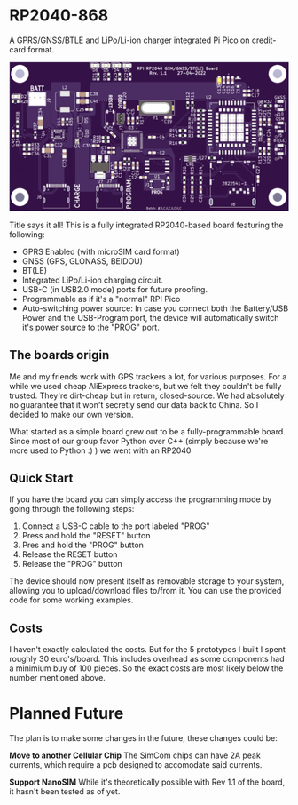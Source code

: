 # RP2040-868
A GPRS/GNSS/BTLE and LiPo/Li-ion charger integrated Pi Pico on credit-card format.

![Board Front](Images/Board-Front.png "Board Front")

Title says it all!
This is a fully integrated RP2040-based board featuring the following:

* GPRS Enabled (with microSIM card format)
* GNSS (GPS, GLONASS, BEIDOU)
* BT(LE)
* Integrated LiPo/Li-ion charging circuit.
* USB-C (in USB2.0 mode) ports for future proofing.
* Programmable as if it's a "normal" RPI Pico
* Auto-switching power source: In case you connect both the Battery/USB Power and the USB-Program port, the device will automatically switch it's power source to the "PROG" port.


## The boards origin
Me and my friends work with GPS trackers a lot, for various purposes. For a while we used cheap AliExpress trackers, but we felt they couldn't be fully trusted. They're dirt-cheap but in return, closed-source.
We had absolutely no guarantee that it won't secretly send our data back to China.
So I decided to make our own version.

What started as a simple board grew out to be a fully-programmable board.
Since most of our group favor Python over C++ (simply because we're more used to Python :) ) we went with an RP2040



## Quick Start
If you have the board you can simply access the programming mode by going through the following steps:
1. Connect a USB-C cable to the port labeled "PROG"
2. Press and hold the "RESET" button
3. Pres and hold the "PROG" button
4. Release the RESET button
5. Release the "PROG" button

The device should now present itself as removable storage to your system, allowing you to upload/download files to/from it.
You can use the provided code for some working examples.

## Costs
I haven't exactly calculated the costs. But for the 5 prototypes I built I spent roughly 30 euro's/board.
This includes overhead as some components had a minimium buy of 100 pieces.
So the exact costs are most likely below the number mentioned above.

# Planned Future
The plan is to make some changes in the future, these changes could be:

__Move to another Cellular Chip__
The SimCom chips can have 2A peak currents, which require a pcb designed to accomodate said currents.


__Support NanoSIM__
While it's theoretically possible with Rev 1.1 of the board, it hasn't been tested as of yet.
